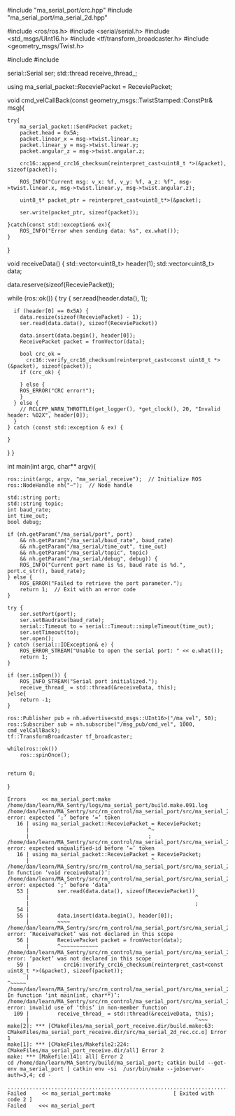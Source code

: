 #include "ma_serial_port/crc.hpp"
#include "ma_serial_port/ma_serial_2d.hpp"

#include <ros/ros.h>
#include <serial/serial.h>
#include <std_msgs/UInt16.h>
#include <tf/transform_broadcaster.h>
#include <geometry_msgs/Twist.h>

#include <string>
#include <thread>

serial::Serial ser;
std::thread receive_thread_;

using ma_serial_packet::ReceviePacket = ReceviePacket;

void cmd_velCallBack(const geometry_msgs::TwistStamped::ConstPtr& msg){
    
    try{
        ma_serial_packet::SendPacket packet;
        packet.head = 0x5A;
        packet.linear_x = msg->twist.linear.x;
        packet.linear_y = msg->twist.linear.y;
        packet.angular_z = msg->twist.angular.z;

        crc16::append_crc16_checksum(reinterpret_cast<uint8_t *>(&packet), sizeof(packet));
        
        ROS_INFO("Current msg: v_x: %f, v_y: %f, a_z: %f", msg->twist.linear.x, msg->twist.linear.y, msg->twist.angular.z);

        uint8_t* packet_ptr = reinterpret_cast<uint8_t*>(&packet);

        ser.write(packet_ptr, sizeof(packet));
        
    }catch(const std::exception& ex){
        ROS_INFO("Error when sending data: %s", ex.what());
    }
}

void receiveData()
{
  std::vector<uint8_t> header(1);
  std::vector<uint8_t> data;

  data.reserve(sizeof(ReceviePacket));

  while (ros::ok()) {
    try {
        ser.read(header.data(), 1);

      if (header[0] == 0x5A) {
        data.resize(sizeof(ReceviePacket) - 1);
        ser.read(data.data(), sizeof(ReceviePacket))

        data.insert(data.begin(), header[0]);
        ReceivePacket packet = fromVector(data);

        bool crc_ok =
          crc16::verify_crc16_checksum(reinterpret_cast<const uint8_t *>(&packet), sizeof(packet));
        if (crc_ok) {

        } else {
        ROS_ERROR("CRC error!");
        }
      } else {
        // RCLCPP_WARN_THROTTLE(get_logger(), *get_clock(), 20, "Invalid header: %02X", header[0]);
      }
    } catch (const std::exception & ex) {

    }
  }
}

int main(int argc, char** argv){

    ros::init(argc, argv, "ma_serial_receive");  // Initialize ROS
    ros::NodeHandle nh("~");  // Node handle

    std::string port;
    std::string topic;
    int baud_rate;
    int time_out;
    bool debug;
    
    if (nh.getParam("/ma_serial/port", port) 
        && nh.getParam("/ma_serial/baud_rate", baud_rate)
        && nh.getParam("/ma_serial/time_out", time_out)
        && nh.getParam("/ma_serial/topic", topic)
        && nh.getParam("/ma_serial/debug", debug)) {
        ROS_INFO("Current port name is %s, baud rate is %d.", port.c_str(), baud_rate);
    } else {
        ROS_ERROR("Failed to retrieve the port parameter.");
        return 1;  // Exit with an error code
    }

    try {
        ser.setPort(port);
        ser.setBaudrate(baud_rate);
        serial::Timeout to = serial::Timeout::simpleTimeout(time_out);
        ser.setTimeout(to);
        ser.open();
    } catch (serial::IOException& e) {
        ROS_ERROR_STREAM("Unable to open the serial port: " << e.what());
        return 1;
    }

    if (ser.isOpen()) {
        ROS_INFO_STREAM("Serial port initialized.");
        receive_thread_ = std::thread(&receiveData, this);
    }else{
        return -1;
    }

    ros::Publisher pub = nh.advertise<std_msgs::UInt16>("/ma_vel", 50);
    ros::Subscriber sub = nh.subscribe("/msg_pub/cmd_vel", 1000, cmd_velCallBack);
    tf::TransformBroadcaster tf_broadcaster;

    while(ros::ok())
        ros::spinOnce();


    return 0;
}

```
Errors     << ma_serial_port:make /home/dan/learn/MA_Sentry/logs/ma_serial_port/build.make.091.log
/home/dan/learn/MA_Sentry/src/rm_control/ma_serial_port/src/ma_serial_2d_rec.cc:16:38: error: expected ‘;’ before ‘=’ token
   16 | using ma_serial_packet::ReceviePacket = ReceviePacket;
      |                                      ^~
      |                                      ;
/home/dan/learn/MA_Sentry/src/rm_control/ma_serial_port/src/ma_serial_2d_rec.cc:16:39: error: expected unqualified-id before ‘=’ token
   16 | using ma_serial_packet::ReceviePacket = ReceviePacket;
      |                                       ^
/home/dan/learn/MA_Sentry/src/rm_control/ma_serial_port/src/ma_serial_2d_rec.cc: In function ‘void receiveData()’:
/home/dan/learn/MA_Sentry/src/rm_control/ma_serial_port/src/ma_serial_2d_rec.cc:53:53: error: expected ‘;’ before ‘data’
   53 |         ser.read(data.data(), sizeof(ReceviePacket))
      |                                                     ^
      |                                                     ;
   54 | 
   55 |         data.insert(data.begin(), header[0]);
      |         ~~~~                                         
/home/dan/learn/MA_Sentry/src/rm_control/ma_serial_port/src/ma_serial_2d_rec.cc:56:9: error: ‘ReceivePacket’ was not declared in this scope
   56 |         ReceivePacket packet = fromVector(data);
      |         ^~~~~~~~~~~~~
/home/dan/learn/MA_Sentry/src/rm_control/ma_serial_port/src/ma_serial_2d_rec.cc:59:75: error: ‘packet’ was not declared in this scope
   59 |           crc16::verify_crc16_checksum(reinterpret_cast<const uint8_t *>(&packet), sizeof(packet));
      |                                                                           ^~~~~~
/home/dan/learn/MA_Sentry/src/rm_control/ma_serial_port/src/ma_serial_2d_rec.cc: In function ‘int main(int, char**)’:
/home/dan/learn/MA_Sentry/src/rm_control/ma_serial_port/src/ma_serial_2d_rec.cc:109:53: error: invalid use of ‘this’ in non-member function
  109 |         receive_thread_ = std::thread(&receiveData, this);
      |                                                     ^~~~
make[2]: *** [CMakeFiles/ma_serial_port_receive.dir/build.make:63: CMakeFiles/ma_serial_port_receive.dir/src/ma_serial_2d_rec.cc.o] Error 1
make[1]: *** [CMakeFiles/Makefile2:224: CMakeFiles/ma_serial_port_receive.dir/all] Error 2
make: *** [Makefile:141: all] Error 2
cd /home/dan/learn/MA_Sentry/build/ma_serial_port; catkin build --get-env ma_serial_port | catkin env -si  /usr/bin/make --jobserver-auth=3,4; cd -

..............................................................................................
Failed     << ma_serial_port:make                    [ Exited with code 2 ]                   
Failed    <<< ma_serial_port                     

```
